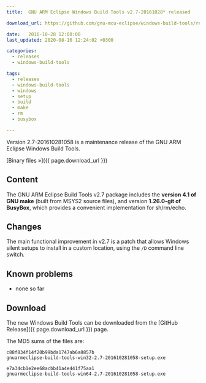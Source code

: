 ```yaml
---
title:  GNU ARM Eclipse Windows Build Tools v2.7-20161028* released

download_url: https://github.com/gnu-mcu-eclipse/windows-build-tools/releases/tag/v2.7

date:   2016-10-28 12:00:00
last_updated: 2020-08-16 12:24:02 +0300

categories:
  - releases
  - windows-build-tools

tags:
  - releases
  - windows-build-tools
  - windows
  - setup
  - build
  - make
  - rm
  - busybox

---
```


Version 2.7-201610281058 is a maintenance release of the GNU ARM Eclipse Windows Build Tools.

[Binary files »]({{ page.download_url }})

## Content

The GNU ARM Eclipse Build Tools v2.7 package includes the **version 4.1 of GNU make** (built from MSYS2 source files), and version **1.26.0-git of BusyBox**, which provides a convenient implementation for sh/rm/echo.

## Changes

The main functional improvement in v2.7 is a patch that allows Windows silent setups to install in a custom location, using the `/D` command line switch.

## Known problems

* none so far

## Download

The new Windows Build Tools can be downloaded from the [GitHub Release]({{ page.download_url }}) page.

The MD5 sums of the files are:

```console
c88f834f14f20b99bda1747ab6a8857b
gnuarmeclipse-build-tools-win32-2.7-201610281058-setup.exe

e7a34cb1e2ee68acbb41a4e441f75aa1
gnuarmeclipse-build-tools-win64-2.7-201610281058-setup.exe
```
